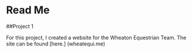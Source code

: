 # Read Me
##Project 1


For this project, I created a website for the Wheaton Equestrian Team.  The site can be found [here.] (wheatequi.me)
